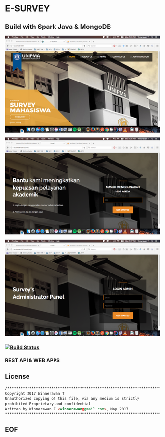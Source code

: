 # E-SURVEY

## Build with Spark Java & MongoDB

![alt tag](https://raw.githubusercontent.com/winnerawan/esurvey/master/esurveyindex.png)

![alt tag](https://raw.githubusercontent.com/winnerawan/esurvey/master/esurveysignin.png)

![alt tag](https://raw.githubusercontent.com/winnerawan/esurvey/master/esurveyadmin.png)

### [![Build Status](https://api.travis-ci.org/winnerawan/esurvey.svg?branch=master)](https://travis-ci.org/winnerawan/esurvey)


### REST API & WEB APPS

## License

```html
/****************************************************************************
Copyright 2017 Winnerawan T
Unauthorized copying of this file, via any medium is strictly
prohibited Proprietary and confidential
Written by Winnerawan T <winnerawan@gmail.com>, May 2017
****************************************************************************/
```

## EOF
